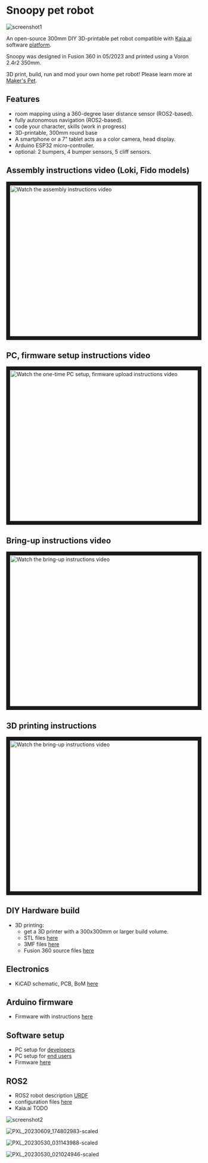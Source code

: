 # Snoopy pet robot

![screenshot1](https://github.com/makerspet/makerspet_snoopy/assets/143911662/7cb95c4c-3b06-4502-b9aa-d4a8d713990e)

An open-source 300mm DIY 3D-printable pet robot compatible with [Kaia.ai](https://kaia.ai) software [platform](https://github.com/kaiaai/).

Snoopy was designed in Fusion 360 in 05/2023 and printed using a Voron 2.4r2 350mm.

3D print, build, run and mod your own home pet robot! Please learn more at [Maker's Pet](https://makerspet.com).

## Features
- room mapping using a 360-degree laser distance sensor (ROS2-based).
- fully autonomous navigation (ROS2-based).
- code your character, skills (work in progress)
- 3D-printable, 300mm round base
- A smartphone or a 7" tablet acts as a color camera, head display.
- Arduino ESP32 micro-controller.
- optional: 2 bumpers, 4 bumper sensors, 5 cliff sensors.

## Assembly instructions video (Loki, Fido models)
<a href="http://www.youtube.com/watch?feature=player_embedded&v=WPB2B1DPf_s" target="_blank">
 <img src="http://img.youtube.com/vi/WPB2B1DPf_s/maxresdefault.jpg" alt="Watch the assembly instructions video" width="720" height="405" border="10" />
</a>

## PC, firmware setup instructions video
<a href="http://www.youtube.com/watch?feature=player_embedded&v=XOc5kCE3MC0" target="_blank">
 <img src="http://img.youtube.com/vi/XOc5kCE3MC0/maxresdefault.jpg" alt="Watch the one-time PC setup, firmware upload instructions video" width="720" height="405" border="10" />
</a>

## Bring-up instructions video
<a href="http://www.youtube.com/watch?feature=player_embedded&v=L_XbkA4pwRc" target="_blank">
 <img src="http://img.youtube.com/vi/L_XbkA4pwRc/maxresdefault.jpg" alt="Watch the bring-up instructions video" width="720" height="405" border="10" />
</a>

## 3D printing instructions
<a href="http://www.youtube.com/watch?feature=player_embedded&v=4k6W1QyJMMw" target="_blank">
 <img src="http://img.youtube.com/vi/L_XbkA4pwRc/maxresdefault.jpg" alt="Watch the bring-up instructions video" width="720" height="405" border="10" />
</a>

## DIY Hardware build
- 3D printing:
  - get a 3D printer with a 300x300mm or larger build volume.
  - STL files [here](https://github.com/makerspet/makerspet_snoopy/tree/main/stl/)
  - 3MF files [here](https://github.com/makerspet/makerspet_snoopy/tree/main/3mf/)
  - Fusion 360 source files [here](https://github.com/makerspet/makerspet_snoopy/tree/main/fusion360)

## Electronics
- KiCAD schematic, PCB, BoM [here](https://github.com/makerspet/makerspet_snoopy/tree/main/kicad)

## Arduino firmware
- Firmware with instructions [here](https://github.com/makerspet/makerspet_snoopy/tree/main/arduino/)

## Software setup
- PC setup for [developers](https://github.com/kaiaai/docker/tree/main/kaia-ros-dev)
- PC setup for [end users](https://github.com/kaiaai/docker/tree/main/kaia-ros)
- Firmware [here](https://github.com/makerspet/makerspet_snoopy/tree/main/firmware/)

## ROS2
- ROS2 robot description [URDF](https://github.com/makerspet/makerspet_snoopy/tree/main/urdf)
- configuration files [here](https://github.com/makerspet/makerspet_snoopy/tree/main/config)
- Kaia.ai TODO

![screenshot2](https://github.com/makerspet/makerspet_snoopy/assets/143911662/11cb3721-ff3d-4806-9010-25725e0a10e3)

![PXL_20230609_174802983-scaled](https://github.com/makerspet/makerspet_snoopy/assets/143911662/689842a7-321f-4944-9b04-38ad58f68a2c)

![PXL_20230530_031143988-scaled](https://github.com/makerspet/makerspet_snoopy/assets/143911662/89042e18-19d9-468f-8df3-c9fcf912ba8f)

![PXL_20230530_021024946-scaled](https://github.com/makerspet/makerspet_snoopy/assets/143911662/f9d9d3c2-3dc0-4658-9df7-80dd81a843b6)
